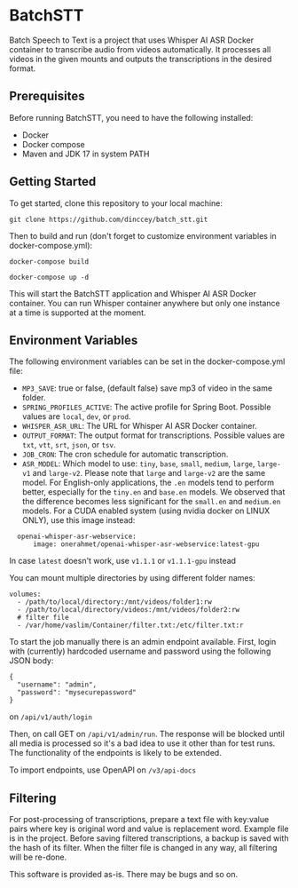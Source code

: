 # BatchSTT
Batch Speech to Text is a project that uses Whisper AI ASR Docker container to transcribe audio from videos automatically. It processes all videos in the given mounts and outputs the transcriptions in the desired format.

## Prerequisites
Before running BatchSTT, you need to have the following installed:
- Docker
- Docker compose
- Maven and JDK 17 in system PATH
## Getting Started
To get started, clone this repository to your local machine:

`git clone https://github.com/dinccey/batch_stt.git`

Then to build and run (don't forget to customize environment variables in docker-compose.yml):

`docker-compose build`

`docker-compose up -d`

This will start the BatchSTT application and Whisper AI ASR Docker container. You can run Whisper container anywhere but only one instance at a time is supported at the moment.

## Environment Variables

The following environment variables can be set in the docker-compose.yml file:
- ```MP3_SAVE```: true or false, (default false) save mp3 of video in the same folder.
- ```SPRING_PROFILES_ACTIVE```: The active profile for Spring Boot. Possible values are ```local```, ```dev```, or ```prod```.
- ```WHISPER_ASR_URL```: The URL for Whisper AI ASR Docker container.
- ```OUTPUT_FORMAT```: The output format for transcriptions. Possible values are ```txt```, ```vtt```, ```srt```, ```json```, or ```tsv```.
- ```JOB_CRON```: The cron schedule for automatic transcription.
- ```ASR_MODEL```: Which model to use: `tiny`, `base`, `small`, `medium`, `large`, `large-v1` and `large-v2`. Please note that `large` and `large-v2` are the same model.
  For English-only applications, the `.en` models tend to perform better, especially for the `tiny.en` and `base.en` models.
  We observed that the difference becomes less significant for the `small.en` and `medium.en` models.
For a CUDA enabled system (using nvidia docker on LINUX ONLY), use this image instead:
```
  openai-whisper-asr-webservice:
      image: onerahmet/openai-whisper-asr-webservice:latest-gpu
```
In case `latest` doesn't work, use `v1.1.1` or `v1.1.1-gpu` instead

You can mount multiple directories by using different folder names:
```
volumes:
  - /path/to/local/directory:/mnt/videos/folder1:rw
  - /path/to/local/directory/videos:/mnt/videos/folder2:rw
  # filter file
  - /var/home/vaslim/Container/filter.txt:/etc/filter.txt:r
```
To start the job manually there is an admin endpoint available. First, login with (currently) hardcoded username and password using the following JSON body:

```
{
  "username": "admin",
  "password": "mysecurepassword"
}
```
on `/api/v1/auth/login`

Then, on call GET on `/api/v1/admin/run`. The response will be blocked until all media is processed so it's a bad idea to use it other than for test runs.
The functionality of the endpoints is likely to be extended.

To import endpoints, use OpenAPI on `/v3/api-docs`

## Filtering
For post-processing of transcriptions, prepare a text file with key:value pairs where key is original word and value is replacement word. Example file is in the project.
Before saving filtered transcriptions, a backup is saved with the hash of its filter.
When the filter file is changed in any way, all filtering will be re-done.

This software is provided as-is. There may be bugs and so on.